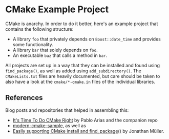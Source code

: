 # CMake Example Project

CMake is anarchy. In order to do it better, here's an
example project that contains the following structure:

- A library `foo` that privately depends on 
  `Boost::date_time` and provides some functionality.
- A library `bar` that solely depends on `foo`.
- An executable `baz` that calls a method in `bar`.

All projects are set up in a way that they can be installed
and found using `find_package()`, as well as added
using `add_subdirectory()`. The `CMakeLists.txt` files
are heavily documented, but care should be taken to
also have a look at the `cmake/*-cmake.in` files of
the individual libraries.

## References

Blog posts and repositories that helped in assembling
this:

- [It's Time To Do CMake Right](https://pabloariasal.github.io/2018/02/19/its-time-to-do-cmake-right/)
  by Pablo Arias and the companion repo
- [modern-cmake-sample](https://github.com/pabloariasal/modern-cmake-sample), as well as
- [Easily supporting CMake install and find_package()](https://foonathan.net/blog/2016/03/03/cmake-install.html)
  by Jonathan Müller.